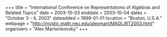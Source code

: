 +++
title = "International Conference on Representations of Algebras and Related Topics"
date = 2003-10-03
enddate = 2003-10-04
dates = "October 3 - 4, 2003"
dateadded = 1999-01-01
location = "Boston, U.S.A."
webpage = "http://mystic.math.neu.edu/alexmart/MADL/RT2003.html"
organisers = "Alex Martsinkovsky"
+++
